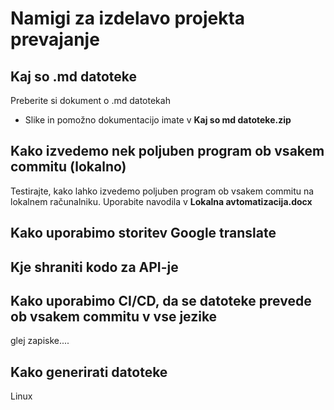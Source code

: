 # Namigi za izdelavo projekta prevajanje
## Kaj so .md datoteke

Preberite si dokument o .md datotekah
  - Slike in pomožno dokumentacijo imate v **Kaj so md datoteke.zip**

## Kako izvedemo nek poljuben program ob vsakem commitu (lokalno)

Testirajte, kako lahko izvedemo poljuben program ob vsakem commitu na lokalnem računalniku. Uporabite navodila v **Lokalna avtomatizacija.docx**

## Kako uporabimo storitev Google translate
## Kje shraniti kodo za API-je

## Kako uporabimo CI/CD, da se datoteke prevede ob vsakem commitu v vse jezike
glej zapiske....
## Kako generirati datoteke
Linux





